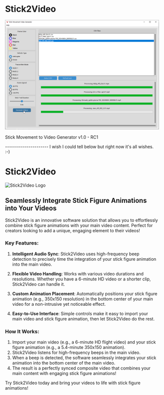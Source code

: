 # Stick2Video

![Screenshot of Stick2Video app](https://github.com/redjacketKR/Stick2Video/raw/main/Stick2Video_vFtLRvsMsY.png)


Stick Movement to Video Generator v1.0 - RC1

---------------------- I wish I could tell below but right now it's all wishes. :-)

# Stick2Video

![Stick2Video Logo](placeholder_for_your_logo.png)

## Seamlessly Integrate Stick Figure Animations into Your Videos

Stick2Video is an innovative software solution that allows you to effortlessly combine stick figure animations with your main video content. Perfect for creators looking to add a unique, engaging element to their videos!

### Key Features:

1. **Intelligent Audio Sync**: Stick2Video uses high-frequency beep detection to precisely time the integration of your stick figure animation into the main video.

2. **Flexible Video Handling**: Works with various video durations and resolutions. Whether you have a 6-minute HD video or a shorter clip, Stick2Video can handle it.

3. **Custom Animation Placement**: Automatically positions your stick figure animation (e.g., 350x150 resolution) in the bottom center of your main video for a non-intrusive yet noticeable effect.

4. **Easy-to-Use Interface**: Simple controls make it easy to import your main video and stick figure animation, then let Stick2Video do the rest.

### How It Works:

1. Import your main video (e.g., a 6-minute HD flight video) and your stick figure animation (e.g., a 5.4-minute 350x150 animation).
2. Stick2Video listens for high-frequency beeps in the main video.
3. When a beep is detected, the software seamlessly integrates your stick animation into the bottom center of the main video.
4. The result is a perfectly synced composite video that combines your main content with engaging stick figure animations!

Try Stick2Video today and bring your videos to life with stick figure animations!




